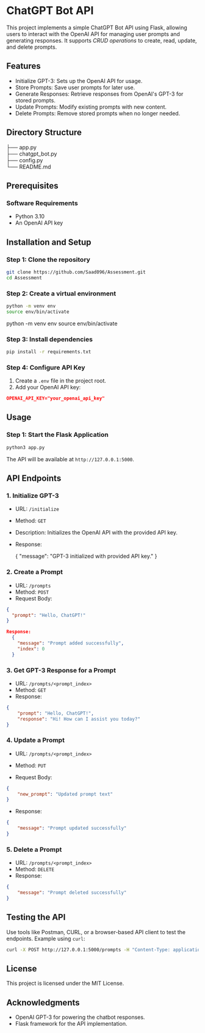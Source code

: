 # ChatGPT Bot API

This project implements a simple ChatGPT Bot API using Flask, allowing users to interact with the OpenAI API for managing user prompts and generating responses. It supports *CRUD operations* to create, read, update, and delete prompts.

## Features

- Initialize GPT-3: Sets up the OpenAI API for usage.
- Store Prompts: Save user prompts for later use.
- Generate Responses: Retrieve responses from OpenAI's GPT-3 for stored prompts.
- Update Prompts: Modify existing prompts with new content.
- Delete Prompts: Remove stored prompts when no longer needed.

## Directory Structure

├── app.py                     
├── chatgpt_bot.py             
├── config.py                  
└── README.md                  

## Prerequisites

### Software Requirements
- Python 3.10
- An OpenAI API key

## Installation and Setup

### Step 1: Clone the repository
```bash
git clone https://github.com/Saad096/Assessment.git
cd Assessment
```


### Step 2: Create a virtual environment
```bash
python -m venv env
source env/bin/activate  
```
python -m venv env
source env/bin/activate  

### Step 3: Install dependencies
```bash
pip install -r requirements.txt
```


### Step 4: Configure API Key
1. Create a `.env` file in the project root.
2. Add your OpenAI API key:
```json
OPENAI_API_KEY="your_openai_api_key"
```
   


## Usage

### Step 1: Start the Flask Application

```bash
python3 app.py
```



The API will be available at `http://127.0.0.1:5000`.


## API Endpoints

### 1. Initialize GPT-3
- URL: `/initialize`
- Method: `GET`
- Description: Initializes the OpenAI API with the provided API key.
- Response:

  {
    "message": "GPT-3 initialized with provided API key."
  }


### 2. Create a Prompt
- URL: `/prompts`
- Method: `POST`
- Request Body:
```json
{
  "prompt": "Hello, ChatGPT!"
}
```
  
```json
Response:
  {
    "message": "Prompt added successfully",
    "index": 0
  }
```

### 3. Get GPT-3 Response for a Prompt
- URL: `/prompts/<prompt_index>`
- Method: `GET`
- Response:
```json
{
    "prompt": "Hello, ChatGPT!",
    "response": "Hi! How can I assist you today?"
}
```
  


### 4. Update a Prompt
- URL: `/prompts/<prompt_index>`
- Method: `PUT`

- Request Body:
```json
{
    "new_prompt": "Updated prompt text"
}
```
  
- Response:

```json
{
    "message": "Prompt updated successfully"
}

```
  
### 5. Delete a Prompt
- URL: `/prompts/<prompt_index>`
- Method: `DELETE`
- Response:
```json
{
    "message": "Prompt deleted successfully"
}
```
  


## Testing the API

Use tools like Postman, CURL, or a browser-based API client to test the endpoints. Example using `curl`:
```bash
curl -X POST http://127.0.0.1:5000/prompts -H "Content-Type: application/json" -d '{"prompt": "Hello, ChatGPT!"}'
```


## License

This project is licensed under the MIT License.


## Acknowledgments

- OpenAI GPT-3 for powering the chatbot responses.
- Flask framework for the API implementation.
